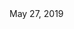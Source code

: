 <html>
<head></head>
<body>
<div class="entry-meta">
  <a class="entry-date-published">May 27, 2019</a>
</div>
</body>
</html>
